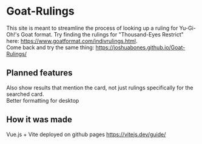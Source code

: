 # Goat-Rulings

This site is meant to streamline the process of looking up a ruling for Yu-Gi-Oh!'s Goat format. Try finding the rulings for "Thousand-Eyes Restrict" here: https://www.goatformat.com/indivrulings.html.  
Come back and try the same thing: https://joshuabones.github.io/Goat-Rulings/

## Planned features

Also show results that mention the card, not just rulings specifically for the searched card.  
Better formatting for desktop

## How it was made

Vue.js + Vite deployed on github pages
https://vitejs.dev/guide/
